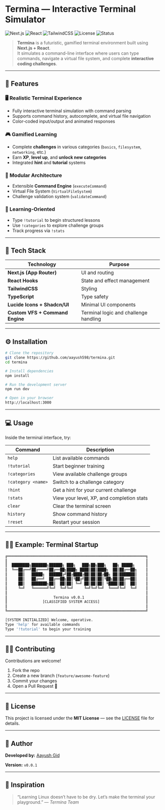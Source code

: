 # Termina — Interactive Terminal Simulator

![Next.js](https://img.shields.io/badge/Next.js-15-black?style=flat&logo=nextdotjs)
![React](https://img.shields.io/badge/React-18-blue?style=flat&logo=react)
![TailwindCSS](https://img.shields.io/badge/TailwindCSS-3.0-06B6D4?style=flat&logo=tailwindcss)
![License](https://img.shields.io/badge/license-MIT-green)
![Status](https://img.shields.io/badge/status-Beta-yellow)

> **Termina** is a futuristic, gamified terminal environment built using **Next.js + React**.  
> It simulates a command-line interface where users can type commands, navigate a virtual file system, and complete **interactive coding challenges**.

---

## 🚀 Features

### 🖥️ Realistic Terminal Experience
- Fully interactive terminal simulation with command parsing  
- Supports command history, autocomplete, and virtual file navigation  
- Color-coded input/output and animated responses  

### 🎮 Gamified Learning
- Complete **challenges** in various categories (`basics`, `filesystem`, `networking`, etc.)
- Earn **XP**, **level up**, and **unlock new categories**
- Integrated **hint** and **tutorial** systems

### 🧩 Modular Architecture
- Extensible **Command Engine** (`executeCommand`)
- Virtual File System (`VirtualFileSystem`)  
- Challenge validation system (`validateCommand`)

### 🧠 Learning-Oriented
- Type `!tutorial` to begin structured lessons  
- Use `!categories` to explore challenge groups  
- Track progress via `!stats`

---

## 🧱 Tech Stack

| Technology | Purpose |
|-------------|----------|
| **Next.js (App Router)** | UI and routing |
| **React Hooks** | State and effect management |
| **TailwindCSS** | Styling |
| **TypeScript** | Type safety |
| **Lucide Icons + Shadcn/UI** | Minimal UI components |
| **Custom VFS + Command Engine** | Terminal logic and challenge handling |

---

## ⚙️ Installation

```bash
# Clone the repository
git clone https://github.com/aayush598/termina.git
cd termina

# Install dependencies
npm install

# Run the development server
npm run dev

# Open in your browser
http://localhost:3000
````

---

## 💻 Usage

Inside the terminal interface, try:

| Command            | Description                               |
| ------------------ | ----------------------------------------- |
| `help`             | List available commands                   |
| `!tutorial`        | Start beginner training                   |
| `!categories`      | View available challenge groups           |
| `!category <name>` | Switch to a challenge category            |
| `!hint`            | Get a hint for your current challenge     |
| `!stats`           | View your level, XP, and completion stats |
| `clear`            | Clear the terminal screen                 |
| `history`          | Show command history                      |
| `!reset`           | Restart your session                      |


---

## 🧙‍♂️ Example: Terminal Startup

```bash
╔═══════════════════════════════════════════════════════════════╗
║                                                               ║
║  ████████╗███████╗██████╗ ███╗   ███╗██╗███╗   ██╗ █████╗     ║
║  ╚══██╔══╝██╔════╝██╔══██╗████╗ ████║██║████╗  ██║██╔══██╗    ║
║     ██║   █████╗  ██████╔╝██╔████╔██║██║██╔██╗ ██║███████║    ║
║     ██║   ██╔══╝  ██╔══██╗██║╚██╔╝██║██║██║╚██╗██║██╔══██║    ║
║     ██║   ███████╗██║  ██║██║ ╚═╝ ██║██║██║ ╚████║██║  ██║    ║
║     ╚═╝   ╚══════╝╚═╝  ╚═╝╚═╝     ╚═╝╚═╝╚═╝  ╚═══╝╚═╝  ╚═╝    ║
║                                                               ║
║                     Termina v0.0.1                            ║
║                [CLASSIFIED SYSTEM ACCESS]                     ║
║                                                               ║
╚═══════════════════════════════════════════════════════════════╝

[SYSTEM INITIALIZED] Welcome, operative.
Type 'help' for available commands
Type '!tutorial' to begin your training
```

---

## 🧑‍💻 Contributing

Contributions are welcome!

1. Fork the repo
2. Create a new branch (`feature/awesome-feature`)
3. Commit your changes
4. Open a Pull Request 🚀

---

## 📜 License

This project is licensed under the **MIT License** — see the [LICENSE](LICENSE) file for details.

---

## 🌌 Author

**Developed by:** [Aayush Gid](https://github.com/aayush598)

**Version:** `v0.0.1`

---

## 🧠 Inspiration

> “Learning Linux doesn’t have to be dry.
> Let’s make the terminal your playground.” — *Termina Team*